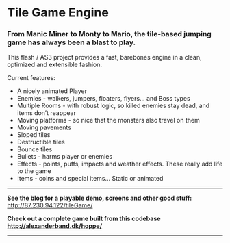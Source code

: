 # Tile Game Engine #

### From **Manic Miner** to **Monty** to **Mario**, the tile-based jumping game has always been a blast to play. ###

This flash / AS3 project provides a fast, barebones engine in a clean, optimized and extensible fashion.

Current features:
  * A nicely animated Player
  * Enemies - walkers, jumpers, floaters, flyers… and Boss types
  * Multiple Rooms - with robust logic, so killed enemies stay dead, and items don’t reappear
  * Moving platforms - so nice that the monsters also travel on them
  * Moving pavements
  * Sloped tiles
  * Destructible tiles
  * Bounce tiles
  * Bullets - harms player or enemies
  * Effects - points, puffs, impacts and weather effects. These really add life to the game
  * Items - coins and special items… Static or animated

---

**See the blog for a playable demo, screens and other good stuff:**
http://87.230.94.122/tileGame/

**Check out a complete game built from this codebase
http://alexanderband.dk/hoppe/**

---
